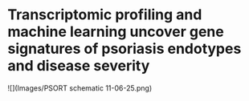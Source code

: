 # Transcriptomic profiling and machine learning uncover gene signatures of psoriasis endotypes and disease severity 

![](Images/PSORT schematic 11-06-25.png)
